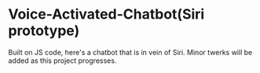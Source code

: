 # Voice-Activated-Chatbot(Siri prototype)

Built on JS code, here's a chatbot that is in vein of Siri. Minor twerks will be added as this project progresses.  
